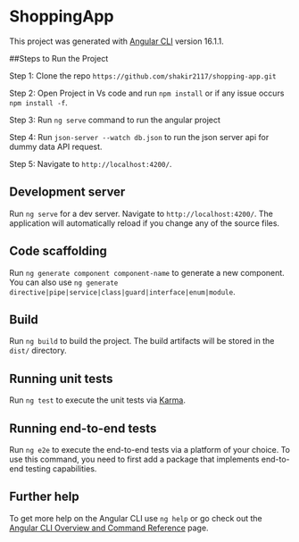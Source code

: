# ShoppingApp

This project was generated with [Angular CLI](https://github.com/angular/angular-cli) version 16.1.1.

##Steps to Run the Project 

Step 1: Clone the repo `https://github.com/shakir2117/shopping-app.git`

Step 2: Open Project in Vs code and run `npm install` or if any issue occurs ` npm install -f`.

Step 3: Run `ng serve` command to run the angular project

Step 4: Run `json-server --watch db.json` to run the json server api for dummy data API request.

Step 5: Navigate to `http://localhost:4200/`.

## Development server

Run `ng serve` for a dev server. Navigate to `http://localhost:4200/`. The application will automatically reload if you change any of the source files.

## Code scaffolding

Run `ng generate component component-name` to generate a new component. You can also use `ng generate directive|pipe|service|class|guard|interface|enum|module`.

## Build

Run `ng build` to build the project. The build artifacts will be stored in the `dist/` directory.

## Running unit tests

Run `ng test` to execute the unit tests via [Karma](https://karma-runner.github.io).

## Running end-to-end tests

Run `ng e2e` to execute the end-to-end tests via a platform of your choice. To use this command, you need to first add a package that implements end-to-end testing capabilities.

## Further help

To get more help on the Angular CLI use `ng help` or go check out the [Angular CLI Overview and Command Reference](https://angular.io/cli) page.
